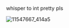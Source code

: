 whisper to int pretty pls



![11547667_414a5](https://github.com/falsephd/falsephd/assets/102171621/ae887b68-d8aa-4611-97e9-ead6ce26f6c2)
